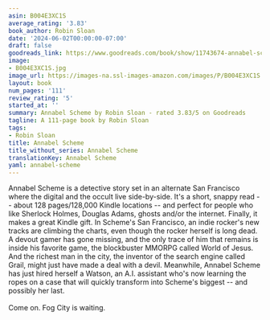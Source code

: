 ```yaml
---
asin: B004E3XC1S
average_rating: '3.83'
book_author: Robin Sloan
date: '2024-06-02T00:00:00-07:00'
draft: false
goodreads_link: https://www.goodreads.com/book/show/11743674-annabel-scheme
image:
- B004E3XC1S.jpg
image_url: https://images-na.ssl-images-amazon.com/images/P/B004E3XC1S.01._SCLZZZZZZZ.jpg
layout: book
num_pages: '111'
review_rating: '5'
started_at: ''
summary: Annabel Scheme by Robin Sloan - rated 3.83/5 on Goodreads
tagline: A 111-page book by Robin Sloan
tags:
- Robin Sloan
title: Annabel Scheme
title_without_series: Annabel Scheme
translationKey: Annabel Scheme
yaml: annabel-scheme
---
```


Annabel Scheme is a detective story set in an alternate San Francisco where the digital and the occult live side-by-side. It's a short, snappy read -- about 128 pages/128,000 Kindle locations -- and perfect for people who like Sherlock Holmes, Douglas Adams, ghosts and/or the internet. Finally, it makes a great Kindle gift. In Scheme's San Francisco, an indie rocker's new tracks are climbing the charts, even though the rocker herself is long dead. A devout gamer has gone missing, and the only trace of him that remains is inside his favorite game, the blockbuster MMORPG called World of Jesus. And the richest man in the city, the inventor of the search engine called Grail, might just have made a deal with a devil. Meanwhile, Annabel Scheme has just hired herself a Watson, an A.I. assistant who's now learning the ropes on a case that will quickly transform into Scheme's biggest -- and possibly her last.<br /><br />Come on. Fog City is waiting.